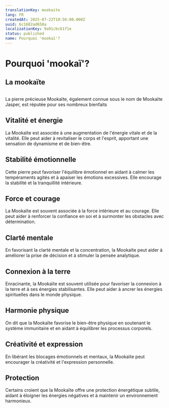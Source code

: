 ```yaml
---
translationKey: mookaite
lang: FR
createdAt: 2025-07-22T10:56:00.000Z
uuid: 6c1682ad658a
localizationKey: 9a91cbc61f1e
status: published
name: Pourquoi 'mookaï'?
---
```

# Pourquoi 'mookaï'?

## La mookaïte

<img src="/_images/Capture%20d%E2%80%99%C3%A9cran%202023-12-15%20%C3%A0%2013.36.33.webp" alt="" />

La pierre précieuse Mookaïte, également connue sous le nom de Mookaïte Jasper, est réputée pour ses nombreux bienfaits

## Vitalité et énergie

La Mookaïte est associée à une augmentation de l'énergie vitale et de la vitalité. Elle peut aider à revitaliser le corps et l'esprit, apportant une sensation de dynamisme et de bien-être.

## Stabilité émotionnelle

Cette pierre peut favoriser l'équilibre émotionnel en aidant à calmer les tempéraments agités et à apaiser les émotions excessives. Elle encourage la stabilité et la tranquillité intérieure.

## Force et courage

La Mookaïte est souvent associée à la force intérieure et au courage. Elle peut aider à renforcer la confiance en soi et à surmonter les obstacles avec détermination.

## Clarté mentale

En favorisant la clarté mentale et la concentration, la Mookaïte peut aider à améliorer la prise de décision et à stimuler la pensée analytique.

## Connexion à la terre

Enracinante, la Mookaïte est souvent utilisée pour favoriser la connexion à la terre et à ses énergies stabilisantes. Elle peut aider à ancrer les énergies spirituelles dans le monde physique.

## Harmonie physique

On dit que la Mookaïte favorise le bien-être physique en soutenant le système immunitaire et en aidant à équilibrer les processus corporels.

## Créativité et expression

En libérant les blocages émotionnels et mentaux, la Mookaïte peut encourager la créativité et l'expression personnelle.

## Protection

Certains croient que la Mookaïte offre une protection énergétique subtile, aidant à éloigner les énergies négatives et à maintenir un environnement harmonieux.
